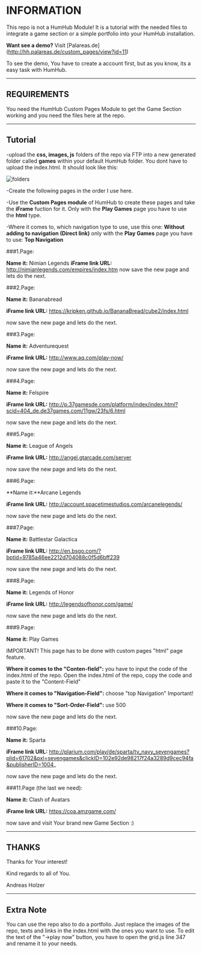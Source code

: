 # INFORMATION

This repo is not a HumHub Module! It is a tutorial with the needed files to integrate a game section or a simple portfolio into your HumHub installation.

**Want see a demo?** 
Visit [Palareas.de]  (http://hh.palareas.de/custom_pages/view?id=11)

To see the demo, You have to create a account first, but as you know, its a easy task with HumHub.

***


## REQUIREMENTS

You need the HumHub Custom Pages Module to get the Game Section working and you need the files here at the repo.

***


## Tutorial

-upload the **css, images, js** folders of the repo via FTP into a new generated folder called **games** within your default HumHub folder. You dont have to upload the index.html. It should look like this:

![folders](https://github.com/WebCrew/HumHub-GameSection/blob/master/hh-games.jpg?raw=true "folder structure")

-Create the following pages in the order I use here. 

-Use the **Custom Pages module** of HumHub to create these pages and take the **iFrame** fuction for it. Only with the **Play Games** page you have to use the **html** type.

-Where it comes to, which navigation type to use, use this one: **Without adding to navigation (Direct link)**
only with the **Play Games** page you have to use: **Top Navigation**


###1.Page:

**Name it:** Nimian Legends
**iFrame link URL:** http://nimianlegends.com/empires/index.htm
now save the new page and lets do the next.


###2.Page:

**Name it:** Bananabread

**iFrame link URL:** https://kripken.github.io/BananaBread/cube2/index.html

now save the new page and lets do the next.


###3.Page:

**Name it:** Adventurequest

**iFrame link URL:** http://www.aq.com/play-now/

now save the new page and lets do the next.


###4.Page:

**Name it:** Felspire

**iFrame link URL:** http://p.37gamesde.com/platform/index/index.html?scid=404_de.de37games.com/11gw/23fs/6.html

now save the new page and lets do the next.


###5.Page:

**Name it:** League of Angels

**iFrame link URL:** http://angel.gtarcade.com/server

now save the new page and lets do the next.


###6.Page:

**Name it:**Arcane Legends

**iFrame link URL:** http://account.spacetimestudios.com/arcanelegends/

now save the new page and lets do the next.


###7.Page:

**Name it:** Battlestar Galactica

**iFrame link URL:** http://en.bsgo.com/?bptid=9785a46ee2212d704088c0f5d6bff239

now save the new page and lets do the next.


###8.Page:

**Name it:** Legends of Honor

**iFrame link URL:** http://legendsofhonor.com/game/

now save the new page and lets do the next.


###9.Page:

**Name it:** Play Games

IMPORTANT! This page has to be done with custom pages "html" page feature.

**Where it comes to the "Conten-field":** you have to input the code of the index.html of the repo. Open the index.html of the repo, copy the code and paste it to the "Content-Field"

**Where it comes to "Navigation-Field":** choose "top Navigation" Important!

**Where it comes to "Sort-Order-Field":** use 500

now save the new page and lets do the next.


###10.Page:

**Name it:** Sparta

**iFrame link URL:** http://plarium.com/play/de/sparta/tv_navy_sevengames?plid=61702&pxl=sevengames&clickID=102e92de98217f24a3289d9cec94fa&publisherID=1004_

now save the new page and lets do the next.


###11.Page (the last we need):

**Name it:** Clash of Avatars

**iFrame link URL:** https://coa.amzgame.com/

now save and visit Your brand new Game Section :)


***
## THANKS

Thanks for Your interest!

Kind regards to all of You.

Andreas Holzer


***
## Extra Note

You can use the repo also to do a portfolio. Just replace the images of the repo, texts and links in the index.html with the ones you want to use.
To edit the text of the "->play now" button, you have to open the grid.js line 347 and rename it to your needs.
